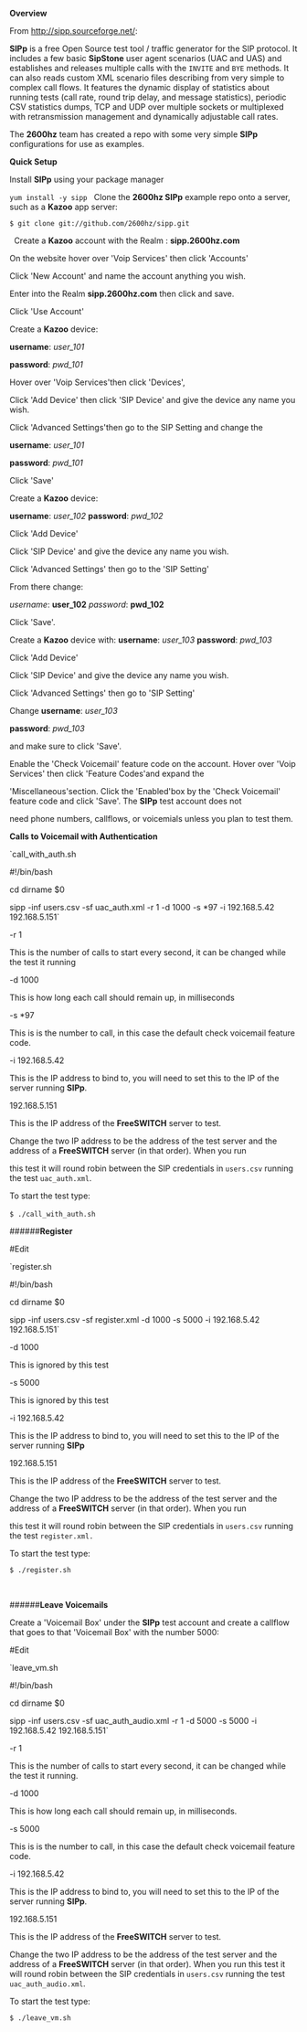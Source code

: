 **Overview**

From http://sipp.sourceforge.net/:

**SIPp** is a free Open Source test tool / traffic generator for the SIP protocol. It includes a few basic **SipStone** user agent scenarios (UAC and UAS) and establishes and releases multiple calls with the `INVITE` and `BYE` methods. It can also reads custom XML scenario files describing from very simple to complex call flows. It features the dynamic display of statistics about running tests (call rate, round trip delay, and message statistics), periodic CSV statistics dumps, TCP and UDP over multiple sockets or multiplexed with retransmission management and dynamically adjustable call rates.

The **2600hz** team has created a repo with some very simple **SIPp** configurations for use as examples.

**Quick Setup**

Install **SIPp** using your package manager

`yum install -y sipp`
 
Clone the **2600hz SIPp** example repo onto a server, such as a **Kazoo** app server:

`$ git clone git://github.com/2600hz/sipp.git`


 
Create a **Kazoo** account with the Realm : **sipp.2600hz.com**

On the website hover over 'Voip Services' then click 'Accounts'

Click 'New Account' and name the account anything you wish.

Enter into the Realm **sipp.2600hz.com** then click and save.


Click 'Use Account'

Create a **Kazoo** device:

**username**: *user_101*

**password**: *pwd_101*


Hover over 'Voip Services'then click 'Devices',

Click 'Add Device' then click 'SIP Device' and give the device any name you wish.

Click 'Advanced Settings'then go to the SIP Setting and change the 

**username**: *user_101* 

**password**: *pwd_101*

Click 'Save' 

Create a **Kazoo** device:

**username**: *user_102*
**password**: *pwd_102*

Click 'Add Device'

Click 'SIP Device' and give the device any name you wish.

Click 'Advanced Settings' then go to the 'SIP Setting' 

From there change:

*username*: **user_102** 
*password*: **pwd_102**

Click 'Save'.

Create a **Kazoo** device with: 
**username**: *user_103*
**password**: *pwd_103*

Click 'Add Device'

Click 'SIP Device' and give the device any name you wish.

Click 'Advanced Settings' then go to 'SIP Setting' 

Change 
**username**: *user_103* 

**password**: *pwd_103* 

and make sure to click 'Save'.


Enable the 'Check Voicemail' feature code on the account. Hover over 'Voip Services' then click 'Feature Codes'and expand the 

'Miscellaneous'section. Click the 'Enabled'box by the 'Check Voicemail' feature code and click 'Save'. The **SIPp** test account does not 

need phone numbers, callflows, or voicemials unless you plan to test them.



**Calls to Voicemail with Authentication**


`call_with_auth.sh

#!/bin/bash

cd dirname $0

sipp -inf users.csv -sf uac_auth.xml -r 1 -d 1000 -s *97 -i 192.168.5.42 192.168.5.151`


-r 1

This is the number of calls to start every second, it can be changed while the test it running

-d 1000

This is how long each call should remain up, in milliseconds

-s *97

This is is the number to call, in this case the default check voicemail feature code.

-i 192.168.5.42

This is the IP address to bind to, you will need to set this to the IP of the server running **SIPp**.

192.168.5.151 

This is the IP address of the **FreeSWITCH** server to test.


Change the two IP address to be the address of the test server and the address of a **FreeSWITCH** server (in that order). When you run 

this test it will round robin between the SIP credentials in `users.csv` running the test `uac_auth.xml`. 


To start the test type:

`$ ./call_with_auth.sh`
 



######**Register**

#Edit 

`register.sh

#!/bin/bash

cd dirname $0

sipp -inf users.csv -sf register.xml -d 1000 -s 5000 -i 192.168.5.42 192.168.5.151`


-d 1000 

This is ignored by this test

-s 5000 

This is ignored by this test

-i 192.168.5.42

This is the IP address to bind to, you will need to set this to the IP of the server running **SIPp**

192.168.5.151 

This is the IP address of the **FreeSWITCH** server to test.


Change the two IP address to be the address of the test server and the address of a **FreeSWITCH** server (in that order). When you run 

this test it will round robin between the SIP credentials in `users.csv` running the test `register.xml.`

To start the test type:

`$ ./register.sh`

 
 
 
######**Leave Voicemails**

Create a 'Voicemail Box' under the **SIPp** test account and create a callflow that goes to that 'Voicemail Box' with the number 5000:

#Edit 

`leave_vm.sh

#!/bin/bash

cd dirname $0

sipp -inf users.csv -sf uac_auth_audio.xml -r 1 -d 5000 -s 5000 -i 192.168.5.42 192.168.5.151`

-r 1

This is the number of calls to start every second, it can be changed while the test it running.

-d 1000

This is how long each call should remain up, in milliseconds.

-s 5000

This is is the number to call, in this case the default check voicemail feature code.

-i 192.168.5.42

This is the IP address to bind to, you will need to set this to the IP of the server running **SIPp**.

192.168.5.151 

This is the IP address of the **FreeSWITCH** server to test.


Change the two IP address to be the address of the test server and the address of a **FreeSWITCH** server (in that order).
When you run this test it will round robin between the SIP credentials in `users.csv` running the test `uac_auth_audio.xml`. 

To start the test type:

`$ ./leave_vm.sh`
